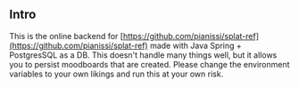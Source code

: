 ## Intro
This is the online backend for [https://github.com/pianissi/splat-ref](https://github.com/pianissi/splat-ref) made with Java Spring + PostgresSQL as a DB. This doesn't handle many things well, but it allows you to persist moodboards that are created. Please change the environment variables to your own likings and run this at your own risk.
